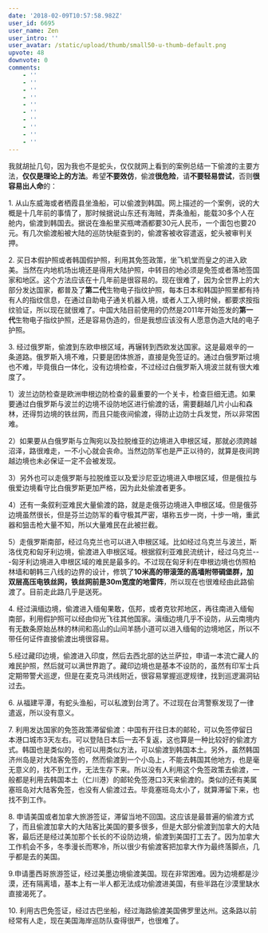 ```yaml
---
date: '2018-02-09T10:57:58.982Z'
user_id: 6695
user_name: Zen
user_intro: ''
user_avatar: /static/upload/thumb/small50-u-thumb-default.png
upvote: 48
downvote: 0
comments:
    - ''
    - ''
    - ''
    - ''
    - ''
    - ''
    - ''
    - ''
    - ''
    - ''
---
```


我就胡扯几句，因为我也不是蛇头，仅仅就网上看到的案例总结一下偷渡的主要方法，**仅仅是理论上的方法**。希望**不要效仿**，偷渡**很危险**，请**不要轻易尝试**，否则**很容易出人命**的：

1\. 从山东威海或者栖霞县坐渔船，可以偷渡到韩国。网上描述的一个案例，说的大概是十几年前的事情了，那时候据说山东还有海贼，弄条渔船，能载30多个人在舱内，偷渡到韩国去。据说在渔船里买瓶啤酒都要30元人民币，一个面包也要20元。有几次偷渡船被大陆的巡防快艇查到的，偷渡客被收容遣返，蛇头被审判关押。

2\. 买日本假护照或者韩国假护照，利用其免签政策，坐飞机堂而皇之的进入欧美。当然在内地机场出境还是得用大陆护照，中转目的地必须是免签或者落地签国家和地区。这个方法应该在十几年前是很容易的。现在很难了，因为全世界上的大部分发达国家，都普及了**第二代**生物电子指纹护照，每本日本和韩国护照里都有持有人的指纹信息，在通过自助电子通关机器入境，或者人工入境时候，都要求按指纹验证，所以现在就很难了。中国大陆目前使用的仍然是2011年开始签发的**第一代**生物电子指纹护照，还是容易伪造的，但是我想应该没有人愿意伪造大陆的电子护照。

3\. 经过俄罗斯，偷渡到东欧申根区域，再辗转到西欧发达国家。这是最艰辛的一条道路。俄罗斯入境不难，只要是团体旅游，直接是免签证的。通过白俄罗斯过境也不难，毕竟俄白一体化，没有边境检查，不过经过白俄罗斯入境波兰就有很大难度了。

1）波兰边防检查是欧洲申根边防检查的最重要的一个关卡，检查巨细无遗。如果要通过白俄罗斯与波兰的边境不设防地区进行偷渡的话，需要翻越几片小山和森林，还得剪边境的铁丝网，而且只能夜间偷渡，得防止边防士兵发觉，所以非常困难。

2）如果要从白俄罗斯与立陶宛以及拉脱维亚的边境进入申根区域，那就必须跨越沼泽，路很难走，一不小心就会丧命。当然边防军也是严正以待的，就算是夜间跨越边境也未必保证一定不会被发现。

3）另外也可以走俄罗斯与拉脱维亚以及爱沙尼亚边境进入申根区域，但是俄拉与俄爱边境看守比白俄罗斯更加严格，因为此处偷渡者更多。

4）还有一条叙利亚难民大量偷渡的路，就是走俄芬边境进入申根区域。但是俄芬边境虽然很长，但是芬兰边防军的看守极其严密，堪称五步一岗，十步一哨，重武器和狙击枪大量不知，所以大量难民在此被拦截。

5）走俄罗斯南部，经过乌克兰也可以进入申根区域。比如经过乌克兰与波兰，斯洛伐克和匈牙利边境，偷渡进入申根区域。根据叙利亚难民流统计，经过乌克兰---匈牙利边境进入申根区域的难民是最多的。不过现在匈牙利在申根边境也仿照柏林墙和朝韩三八线的边界的设计，修筑了**10米高的带滚笼的高墙附带碉堡群，加双层高压电铁丝网，铁丝网前是30m宽度的地雷阵**，所以现在也很难经由此路偷渡了。目前走此路几乎是送死。

4\. 经过滇缅边境，偷渡进入缅甸果敢，佤邦，或者克钦邦地区，再往南进入缅甸南部，利用假护照可以经由仰光飞往其他国家。滇缅边境几乎不设防，从云南境内有无数条原始丛林的林间和高山的山间羊肠小道可以进入缅甸的边境地区，所以不带任何证件直接偷渡出境很容易。

5.经过藏印边境，偷渡进入印度，然后去西北部的达兰萨拉，申请一本流亡藏人的难民护照，然后就可以满世界跑了。藏印边境也是基本不设防的，虽然有印军士兵定期带警犬巡逻，但是在麦克马洪线附近，很容易掌握巡逻规律，找到巡逻漏洞钻过去。

6\. 从福建平潭，有蛇头渔船，可以私渡到台湾了。不过现在台湾警察发现了一律遣返，所以没有意义。

7\. 利用发达国家的免签政策滞留偷渡：中国有开往日本的邮轮，可以免签停留日本港口城市3天左右。可以登陆日本后一去不复返，这也算是一种比较好的偷渡方式。韩国也是类似的，也可以用类似方法，可以偷渡到韩国本土。另外，虽然韩国济州岛是对大陆客免签的，然而偷渡到一个小岛上，不能去韩国其他地方，也是毫无意义的，找不到工作，无法生存下来。所以没有人利用这个免签政策去偷渡，一般都是利用去韩国本土（仁川港）的邮轮免签港口3天来偷渡的。类似的还有美属塞班岛对大陆客免签，也没有人偷渡过去。毕竟塞班岛太小了，就算滞留下来，也找不到工作。

8\. 申请美国或者加拿大旅游签证，滞留当地不回国。这应该是最普遍的偷渡方式了，而且偷渡加拿大的大陆客比美国的要多很多，但是大部分偷渡到加拿大的大陆客，最后还是经过美加那个长长的不设防边境，偷渡到美国打工去了。因为加拿大工作机会不多，冬季漫长而寒冷，所以很少有偷渡客把加拿大作为最终落脚点，几乎都是去的美国。

9.申请墨西哥旅游签证，经过美墨边境偷渡美国。现在非常困难。因为边境都是沙漠，还有隔离墙，基本上有一半人都无法成功偷渡进美国，有些半路在沙漠里缺水直接渴死了。

10\. 利用古巴免签证，经过古巴坐船，经过海路偷渡美国佛罗里达州。这条路以前经常有人走，现在美国海岸巡防队查得很严，也很难了。
